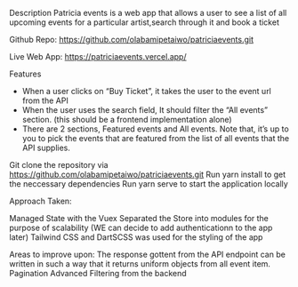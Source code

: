 Description
Patricia events is a web app that allows a user to see a list of all upcoming events for a particular artist,search through it and book a ticket

Github Repo: https://github.com/olabamipetaiwo/patriciaevents.git

Live Web App: https://patriciaevents.vercel.app/

Features
- When a user clicks on “Buy Ticket”, it takes the user to the event url from the API
- When the user uses the search field, It should filter the “All events” section. (this should be a frontend implementation alone)
- There are 2 sections, Featured events and All events. Note that, it’s up to you to pick the events that are featured from the list of all events that the API supplies.

Git clone the repository via  https://github.com/olabamipetaiwo/patriciaevents.git
Run yarn install to get the neccessary dependencies
Run yarn serve to start the application locally

Approach Taken:

Managed State with the Vuex
Separated the Store into modules for the purpose of scalability (WE can decide to add authenticationn to the app later)
Tailwind CSS and DartSCSS was used for the styling of the app


Areas to improve upon:
The response gottent from the API endpoint can be written in such a way that it returns uniform objects from all event item.
Pagination
Advanced Filtering from the backend



